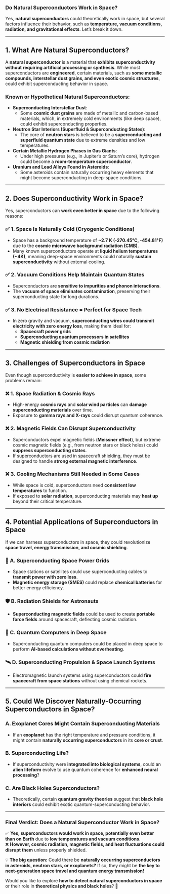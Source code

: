 ### **Do Natural Superconductors Work in Space?**
Yes, **natural superconductors** could theoretically work in space, but several factors influence their behavior, such as **temperature, vacuum conditions, radiation, and gravitational effects**. Let’s break it down.

---

## **1. What Are Natural Superconductors?**
A **natural superconductor** is a material that **exhibits superconductivity without requiring artificial processing or synthesis**. While most superconductors are **engineered**, certain materials, such as **some metallic compounds, interstellar dust grains, and even exotic cosmic structures**, could exhibit superconducting behavior in space.

### **Known or Hypothetical Natural Superconductors:**
- **Superconducting Interstellar Dust**:  
  - Some **cosmic dust grains** are made of metallic and carbon-based materials, which, in extremely cold environments (like deep space), could exhibit superconducting properties.
- **Neutron Star Interiors (Superfluid & Superconducting States)**:  
  - The core of **neutron stars** is believed to be a **superconducting and superfluid quantum state** due to extreme densities and low temperatures.
- **Certain Metallic Hydrogen Phases in Gas Giants**:  
  - Under high pressures (e.g., in Jupiter’s or Saturn’s core), hydrogen could become a **room-temperature superconductor**.
- **Uranium and Lead Alloys Found in Asteroids**:  
  - Some asteroids contain naturally occurring heavy elements that might become superconducting in deep-space conditions.

---

## **2. Does Superconductivity Work in Space?**
Yes, superconductors can **work even better in space** due to the following reasons:

### ✅ **1. Space Is Naturally Cold (Cryogenic Conditions)**
- Space has a background temperature of **~2.7 K (-270.45°C, -454.81°F)** due to the **cosmic microwave background radiation (CMB)**.
- Many known superconductors operate at **liquid helium temperatures (~4K)**, meaning deep-space environments could naturally **sustain superconductivity** without external cooling.

### ✅ **2. Vacuum Conditions Help Maintain Quantum States**
- Superconductors are **sensitive to impurities and phonon interactions**.
- The **vacuum of space eliminates contamination**, preserving their superconducting state for long durations.

### ✅ **3. No Electrical Resistance = Perfect for Space Tech**
- In zero gravity and vacuum, **superconducting wires could transmit electricity with zero energy loss**, making them ideal for:
  - **Spacecraft power grids**
  - **Superconducting quantum processors in satellites**
  - **Magnetic shielding from cosmic radiation**

---

## **3. Challenges of Superconductors in Space**
Even though superconductivity is **easier to achieve in space**, some problems remain:

### ❌ **1. Space Radiation & Cosmic Rays**
- High-energy **cosmic rays** and **solar wind particles** can **damage superconducting materials** over time.
- Exposure to **gamma rays and X-rays** could disrupt quantum coherence.

### ❌ **2. Magnetic Fields Can Disrupt Superconductivity**
- Superconductors expel magnetic fields (**Meissner effect**), but extreme cosmic magnetic fields (e.g., from neutron stars or black holes) could **suppress superconducting states**.
- If superconductors are used in spacecraft shielding, they must be designed to handle **strong external magnetic interference**.

### ❌ **3. Cooling Mechanisms Still Needed in Some Cases**
- While space is cold, superconductors need **consistent low temperatures** to function.
- If exposed to **solar radiation**, superconducting materials may **heat up** beyond their critical temperature.

---

## **4. Potential Applications of Superconductors in Space**
If we can harness superconductors in space, they could revolutionize **space travel, energy transmission, and cosmic shielding**.

### **🚀 A. Superconducting Space Power Grids**
- Space stations or satellites could use superconducting cables to **transmit power with zero loss**.
- **Magnetic energy storage (SMES)** could replace **chemical batteries** for better energy efficiency.

### **🛡️ B. Radiation Shields for Astronauts**
- **Superconducting magnetic fields** could be used to create **portable force fields** around spacecraft, deflecting cosmic radiation.

### **🔭 C. Quantum Computers in Deep Space**
- Superconducting quantum computers could be placed in deep space to perform **AI-based calculations without overheating**.

### **🛰️ D. Superconducting Propulsion & Space Launch Systems**
- Electromagnetic launch systems using superconductors could **fire spacecraft from space stations** without using chemical rockets.

---

## **5. Could We Discover Naturally-Occurring Superconductors in Space?**
### **A. Exoplanet Cores Might Contain Superconducting Materials**
- If an **exoplanet** has the right temperature and pressure conditions, it might contain **naturally occurring superconductors** in its **core or crust**.

### **B. Superconducting Life?**
- If superconductivity were **integrated into biological systems**, could an **alien lifeform** evolve to use quantum coherence for **enhanced neural processing**?

### **C. Are Black Holes Superconductors?**
- Theoretically, certain **quantum gravity theories** suggest that **black hole interiors** could exhibit exotic quantum-superconducting behavior.

---

### **Final Verdict: Does a Natural Superconductor Work in Space?**
✅ **Yes, superconductors would work in space, potentially even better than on Earth** due to **low temperatures and vacuum conditions**.  
❌ **However, cosmic radiation, magnetic fields, and heat fluctuations could disrupt them** unless properly shielded.  

💡 **The big question:** Could there be **naturally occurring superconductors in asteroids, neutron stars, or exoplanets?** If so, they might be **the key to next-generation space travel and quantum energy transmission!**

Would you like to explore **how to detect natural superconductors in space** or their role in **theoretical physics and black holes**? 🚀
